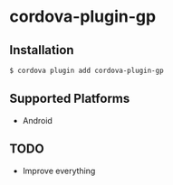 # cordova-plugin-gp

## Installation

```bash
$ cordova plugin add cordova-plugin-gp
```

## Supported Platforms

* Android

## TODO

- Improve everything

